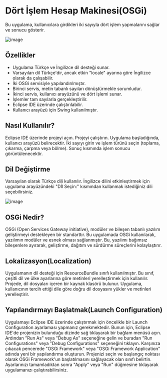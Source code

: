 # Dört İşlem Hesap Makinesi(OSGi)
Bu uygulama, kullanıcılara girdikleri iki sayıyla dört işlem yapmalarını sağlar ve sonucu gösterir.

![image](https://github.com/denizkant/Calculator---OSGI/assets/86944888/e2fadf6c-50ff-4d27-b760-1e446d9b2be5)

## Özellikler
- Uygulama Türkçe ve İngilizce dil desteği sunar.
- Varsayılan dil Türkçe'dir, ancak etkin "locale" ayarına göre İngilizce olarak da çalışabilir.
- İki OSGi servisiyle yapılandırılmıştır.
- Birinci servis, metin tabanlı sayıları dönüştürmekle sorumludur.
- İkinci servis, kullanıcı arayüzünü ve dört işlemi sunar.
- İşlemler tam sayılarla gerçekleştirilir.
- Eclipse IDE üzerinde çalıştırılabilir.
- Kullanıcı arayüzü için Swing kullanılmıştır.

## Nasıl Kullanılır?
Eclipse IDE üzerinde projeyi açın.
Projeyi çalıştırın.
Uygulama başladığında, kullanıcı arayüzü belirecektir.
İki sayıyı girin ve işlem türünü seçin (toplama, çıkarma, çarpma veya bölme).
Sonuç kısmında işlem sonucu görüntülenecektir.

## Dil Değiştirme
Varsayılan olarak Türkçe dili kullanılır.
İngilizce dilini etkinleştirmek için uygulama arayüzündeki "Dİl Seçin:" kısmından kullanmak istediğiniz dili seçebilirsiniz.

![image](https://github.com/denizkant/Calculator---OSGI/assets/86944888/4ab13ea8-83dc-47d0-a3a0-091d56d7a8f7)

## OSGi Nedir?
OSGi (Open Services Gateway initiative), modüler ve bileşen tabanlı yazılım geliştirmeyi destekleyen bir standarttır. Bu uygulamada OSGi kullanılarak, yazılımın modüler ve esnek olması sağlanmıştır. Bu, yazılımı bağımsız bileşenlere ayırarak, geliştirme, dağıtım ve sürdürme süreçlerini kolaylaştırır.

## Lokalizasyon(Localization)
Uygulamanın dil desteği için ResourceBundle sınıfı kullanılmıştır. Bu sınıf, çeşitli dil ve ülke ayarlarına göre metinleri yerelleştirmek için kullanılır. Projede, dil dosyaları içeren bir kaynak klasörü bulunur. Uygulama, kullanıcının tercih ettiği dile göre doğru dil dosyasını yükler ve metinleri yerelleştirir.

## Yapılandırmayı Başlatmak(Launch Configuration)
Uygulamayı Eclipse IDE üzerinde çalıştırmak için öncelikle bir Launch Configuration ayarlaması yapmanız gerekmektedir. Bunun için, Eclipse IDE'de projenizin bulunduğu dizinde sağ tıklayarak bir bağlam menüsü açın. Ardından "Run As" veya "Debug As" seçeneğine gelin ve buradan "Run Configurations" veya "Debug Configurations" seçeneğini tıklayın. Karşınıza çıkacak pencerede "OSGi Framework" veya "OSGi Framework Application" adında yeni bir yapılandırma oluşturun. Projenizi seçin ve başlangıç noktası olarak OSGi Framework'un başlatılmasını sağlayacak olan sınıfı belirtin. Ayarlarınızı tamamladıktan sonra "Apply" veya "Run" düğmesine tıklayarak uygulamanızı çalıştırabilirsiniz.
